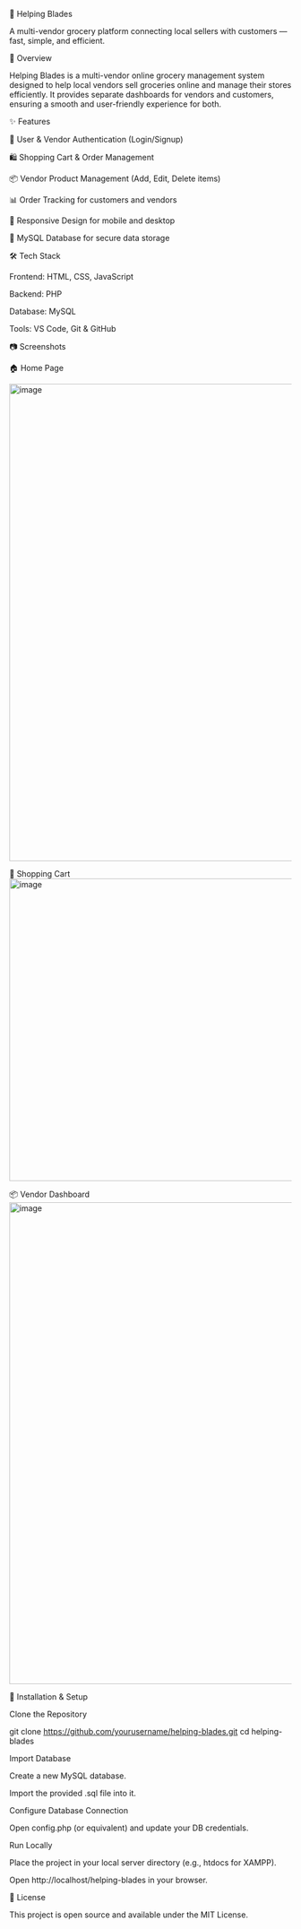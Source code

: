 🛒 Helping Blades

A multi-vendor grocery platform connecting local sellers with customers — fast, simple, and efficient.

📌 Overview

Helping Blades is a multi-vendor online grocery management system designed to help local vendors sell groceries online and manage their stores efficiently.
It provides separate dashboards for vendors and customers, ensuring a smooth and user-friendly experience for both.

✨ Features

🔐 User & Vendor Authentication (Login/Signup)

🛍️ Shopping Cart & Order Management

📦 Vendor Product Management (Add, Edit, Delete items)

📊 Order Tracking for customers and vendors

📱 Responsive Design for mobile and desktop

💾 MySQL Database for secure data storage

🛠️ Tech Stack

Frontend: HTML, CSS, JavaScript

Backend: PHP

Database: MySQL

Tools: VS Code, Git & GitHub

📷 Screenshots

🏠 Home Page

<img width="1892" height="852" alt="image" src="https://github.com/user-attachments/assets/c86a7eb7-283f-4f36-846a-f3ab48c61a98" />

🛒 Shopping Cart
<img width="987" height="540" alt="image" src="https://github.com/user-attachments/assets/f878c458-029f-43ed-8986-447675251a3a" />

📦 Vendor Dashboard
<img width="1888" height="860" alt="image" src="https://github.com/user-attachments/assets/893f5c8d-9ad1-4328-8469-53d677ea5d9f" />



🚀 Installation & Setup

Clone the Repository

git clone https://github.com/yourusername/helping-blades.git
cd helping-blades


Import Database

Create a new MySQL database.

Import the provided .sql file into it.

Configure Database Connection

Open config.php (or equivalent) and update your DB credentials.

Run Locally

Place the project in your local server directory (e.g., htdocs for XAMPP).

Open http://localhost/helping-blades in your browser.

📄 License

This project is open source and available under the MIT License.
